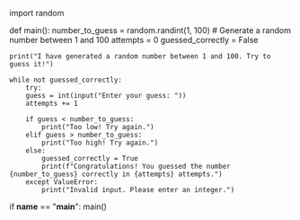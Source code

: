 import random

def main():
    number_to_guess = random.randint(1, 100)  # Generate a random number between 1 and 100
    attempts = 0
    guessed_correctly = False

    print("I have generated a random number between 1 and 100. Try to guess it!")

    while not guessed_correctly:
        try:
        guess = int(input("Enter your guess: "))
        attempts += 1

        if guess < number_to_guess:
            print("Too low! Try again.")
        elif guess > number_to_guess:
            print("Too high! Try again.")
        else:
            guessed_correctly = True
            print(f"Congratulations! You guessed the number {number_to_guess} correctly in {attempts} attempts.")
        except ValueError:
            print("Invalid input. Please enter an integer.")

if __name__ == "__main__":
    main()
